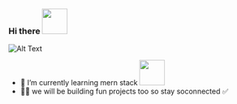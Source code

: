 ### Hi there <img src="https://i.pinimg.com/originals/8b/35/fe/8b35fef55fba1a201c9c7a11d3ec3d64.gif" width="50">

![Alt Text](https://i.pinimg.com/originals/44/5e/e1/445ee117c29f7b1c30ddb1a29e48c15b.gif)




- 🌱 I’m currently learning mern stack <img src="https://miro.medium.com/v2/resize:fit:1100/format:webp/1*a-HMmQFQNC76zCZBZfFgJg.gif" width="50">
- 👷‍♂️ we will be building fun projects too so stay soconnected ✅
<!--
**prab002/prab002** is a ✨ _special_ ✨ repository because its `README.md` (this file) appears on your GitHub profile.

Here are some ideas to get you started:
> hi this git is all about exploring 💥 new things and playing with cool techs 🌐
> hope you would like this projects and do experiment on your own 👩‍🚀

- 🔭 I’m currently working on ...
- 🌱 I’m currently learning ...
- 👯 I’m looking to collaborate on ...
- 🤔 I’m looking for help with ...
- 💬 Ask me about ...
- 📫 How to reach me: ...
- 😄 Pronouns: ...
- ⚡ Fun fact: ...
-->
